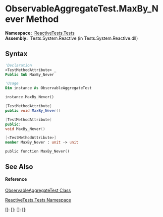 # ObservableAggregateTest.MaxBy\_Never Method

**Namespace:**  [ReactiveTests.Tests](ReactiveTests.Tests\ReactiveTests.Tests.md)  
**Assembly:**  Tests.System.Reactive (in Tests.System.Reactive.dll)

## Syntax

```vb
'Declaration
<TestMethodAttribute> _
Public Sub MaxBy_Never
```

```vb
'Usage
Dim instance As ObservableAggregateTest

instance.MaxBy_Never()
```

```csharp
[TestMethodAttribute]
public void MaxBy_Never()
```

```c++
[TestMethodAttribute]
public:
void MaxBy_Never()
```

```fsharp
[<TestMethodAttribute>]
member MaxBy_Never : unit -> unit 
```

```jscript
public function MaxBy_Never()
```

## See Also

#### Reference

[ObservableAggregateTest Class](ObservableAggregateTest\ObservableAggregateTest.md)

[ReactiveTests.Tests Namespace](ReactiveTests.Tests\ReactiveTests.Tests.md)

[]: 
[]: 
[]: 
[]: 